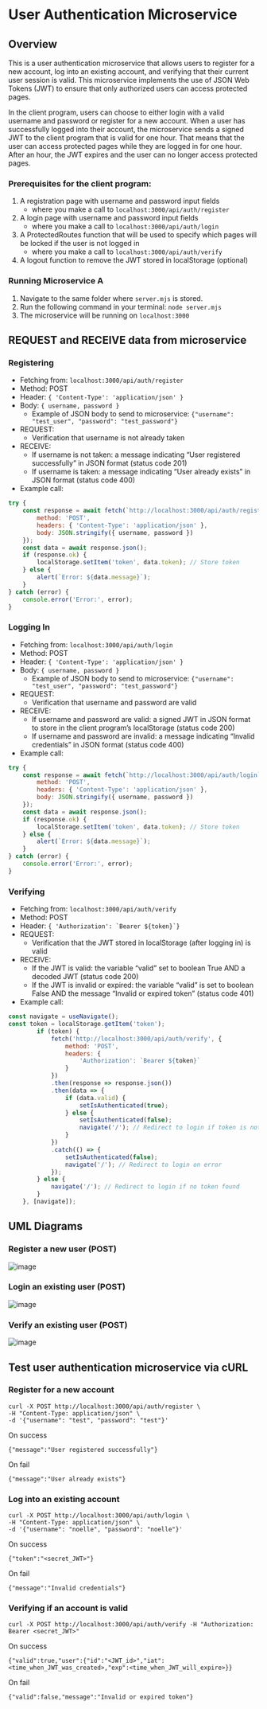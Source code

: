 # User Authentication Microservice

## Overview
This is a user authentication microservice that allows users to register for a new account, log into an existing account, and verifying that their current user session is valid. This microservice implements the use of JSON Web Tokens (JWT) to ensure that only authorized users can access protected pages. 

In the client program, users can choose to either login with a valid username and password or register for a new account. When a user has successfully logged into their account, the microservice sends a signed JWT to the client program that is valid for one hour. That means that the user can access protected pages while they are logged in for one hour. After an hour, the JWT expires and the user can no longer access protected pages. 

### Prerequisites for the client program:
1. A registration page with username and password input fields
   - where you make a call to ```localhost:3000/api/auth/register``` 
3. A login page with username and password input fields
   - where you make a call to ```localhost:3000/api/auth/login``` 
5. A ProtectedRoutes function that will be used to specify which pages will be locked if the user is not logged in
   - where you make a call to ```localhost:3000/api/auth/verify``` 
7. A logout function to remove the JWT stored in localStorage (optional)

### Running Microservice A
1. Navigate to the same folder where ```server.mjs``` is stored.
2. Run the following command in your terminal: ```node server.mjs```
3. The microservice will be running on ```localhost:3000```

## REQUEST and RECEIVE data from microservice

### Registering
* Fetching from: ```localhost:3000/api/auth/register```
* Method: POST
* Header: ```{ 'Content-Type': 'application/json' }```
* Body: ```{ username, password }```
  * Example of JSON body to send to microservice:
  ```{"username": "test_user", "password": "test_password"}```
* REQUEST: 
  * Verification that username is not already taken 
* RECEIVE: 
  * If username is not taken: a message indicating “User registered successfully” in JSON format (status code 201) 
  * If username is taken: a message indicating “User already exists” in JSON format (status code 400)
* Example call:
```javascript
try {
    const response = await fetch(`http://localhost:3000/api/auth/register`, {
        method: 'POST',
        headers: { 'Content-Type': 'application/json' },
        body: JSON.stringify({ username, password })
    });
    const data = await response.json();
    if (response.ok) {
        localStorage.setItem('token', data.token); // Store token
    } else {
        alert(`Error: ${data.message}`);
    }
} catch (error) {
    console.error('Error:', error);
}
```

### Logging In
* Fetching from: ```localhost:3000/api/auth/login```
* Method: POST
* Header: ```{ 'Content-Type': 'application/json' }```
* Body: ```{ username, password }```
  * Example of JSON body to send to microservice:
  ```{"username": "test_user", "password": "test_password"}```
* REQUEST: 
  * Verification that username and password are valid
* RECEIVE: 
  * If username and password are valid: a signed JWT in JSON format to store in the client program’s localStorage (status code 200)
  * If username and password are invalid: a message indicating “Invalid credentials” in JSON format (status code 400)
* Example call:
```javascript
try {
    const response = await fetch(`http://localhost:3000/api/auth/login`, {
        method: 'POST',
        headers: { 'Content-Type': 'application/json' },
        body: JSON.stringify({ username, password })
    });
    const data = await response.json();
    if (response.ok) {
        localStorage.setItem('token', data.token); // Store token
    } else {
        alert(`Error: ${data.message}`);
    }
} catch (error) {
    console.error('Error:', error);
}
```

### Verifying
* Fetching from: ```localhost:3000/api/auth/verify```
* Method: POST
* Header: ```{ 'Authorization': `Bearer ${token}`}```
* REQUEST:
  * Verification that the JWT stored in localStorage (after logging in) is valid
* RECEIVE:
  * If the JWT is valid: the variable “valid” set to boolean True AND a decoded JWT (status code 200)
  * If the JWT is invalid or expired: the variable “valid” is set to boolean False AND the message “​​Invalid or expired token” (status code 401)
* Example call:
```javascript
const navigate = useNavigate();
const token = localStorage.getItem('token');
        if (token) {
            fetch('http://localhost:3000/api/auth/verify', {
                method: 'POST',
                headers: {
                    'Authorization': `Bearer ${token}`
                }
            })
            .then(response => response.json())
            .then(data => {
                if (data.valid) {
                    setIsAuthenticated(true);
                } else {
                    setIsAuthenticated(false);
                    navigate('/'); // Redirect to login if token is not valid
                }
            })
            .catch(() => {
                setIsAuthenticated(false);
                navigate('/'); // Redirect to login on error
            });
        } else {
            navigate('/'); // Redirect to login if no token found
        }
    }, [navigate]);
```

## UML Diagrams
### Register a new user (POST)
![image](https://github.com/user-attachments/assets/52c408f8-c64d-49b3-bda4-dfcb1ca3e96b)

### Login an existing user (POST)
![image](https://github.com/user-attachments/assets/2d8ae2b6-d8b7-4c88-a407-e860886f7b55)

### Verify an existing user (POST)
![image](https://github.com/user-attachments/assets/36e4bc78-6b5e-47d8-a7b6-25ff4a8cee38)

## Test user authentication microservice via cURL
### Register for a new account
```
curl -X POST http://localhost:3000/api/auth/register \
-H "Content-Type: application/json" \
-d '{"username": "test", "password": "test"}'
```

On success
```
{"message":"User registered successfully"}
```

On fail
```
{"message":"User already exists"}
```

### Log into an existing account
```
curl -X POST http://localhost:3000/api/auth/login \
-H "Content-Type: application/json" \
-d '{"username": "noelle", "password": "noelle"}'
```

On success
```
{"token":"<secret_JWT>"}
```

On fail
```
{"message":"Invalid credentials"}
```

### Verifying if an account is valid
```
curl -X POST http://localhost:3000/api/auth/verify -H "Authorization: Bearer <secret_JWT>"
```

On success
```
{"valid":true,"user":{"id":"<JWT_id>","iat":<time_when_JWT_was_created>,"exp":<time_when_JWT_will_expire>}}
```

On fail
```
{"valid":false,"message":"Invalid or expired token"}
```
